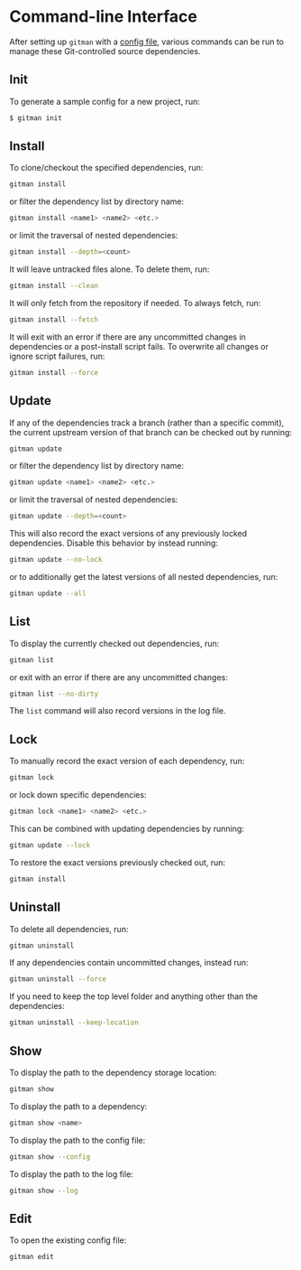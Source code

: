 # Command-line Interface

After setting up `gitman` with a [config file](../index.md#setup), various commands can be run to manage these Git-controlled source dependencies.

## Init

To generate a sample config for a new project, run:

```sh
$ gitman init
```

## Install

To clone/checkout the specified dependencies, run:

```sh
gitman install
```

or filter the dependency list by directory name:

```sh
gitman install <name1> <name2> <etc.>
```

or limit the traversal of nested dependencies:

```sh
gitman install --depth=<count>
```

It will leave untracked files alone. To delete them, run:

```sh
gitman install --clean
```

It will only fetch from the repository if needed. To always fetch, run:

```sh
gitman install --fetch
```

It will exit with an error if there are any uncommitted changes in dependencies or a post-install script fails. To overwrite all changes or ignore script failures, run:

```sh
gitman install --force
```

## Update

If any of the dependencies track a branch (rather than a specific commit), the current upstream version of that branch can be checked out by running:

```sh
gitman update
```

or filter the dependency list by directory name:

```sh
gitman update <name1> <name2> <etc.>
```

or limit the traversal of nested dependencies:

```sh
gitman update --depth=<count>
```

This will also record the exact versions of any previously locked dependencies. Disable this behavior by instead running:

```sh
gitman update --no-lock
```

or to additionally get the latest versions of all nested dependencies, run:

```sh
gitman update --all
```

## List

To display the currently checked out dependencies, run:

```sh
gitman list
```

or exit with an error if there are any uncommitted changes:

```sh
gitman list --no-dirty
```

The `list` command will also record versions in the log file.

## Lock

To manually record the exact version of each dependency, run:

```sh
gitman lock
```

or lock down specific dependencies:

```sh
gitman lock <name1> <name2> <etc.>
```

This can be combined with updating dependencies by running:

```sh
gitman update --lock
```

To restore the exact versions previously checked out, run:

```sh
gitman install
```

## Uninstall

To delete all dependencies, run:

```sh
gitman uninstall
```

If any dependencies contain uncommitted changes, instead run:

```sh
gitman uninstall --force
```

If you need to keep the top level folder and anything other than the dependencies:

```sh
gitman uninstall --keep-location
```

## Show

To display the path to the dependency storage location:

```sh
gitman show
```

To display the path to a dependency:

```sh
gitman show <name>
```

To display the path to the config file:

```sh
gitman show --config
```

To display the path to the log file:

```sh
gitman show --log
```

## Edit

To open the existing config file:

```sh
gitman edit
```
